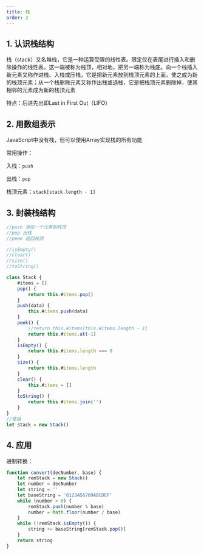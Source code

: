 ```yaml
---
title: 栈
order: 2
---
```


## 1. 认识栈结构

栈（stack）又名堆栈，它是一种运算受限的线性表。限定仅在表尾进行插入和删除操作的线性表。这一端被称为栈顶，相对地，把另一端称为栈底。向一个栈插入新元素又称作进栈、入栈或压栈，它是把新元素放到栈顶元素的上面，使之成为新的栈顶元素；从一个栈删除元素又称作出栈或退栈，它是把栈顶元素删除掉，使其相邻的元素成为新的栈顶元素

特点：后进先出即Last in First Out（LIFO）

## 2. 用数组表示

JavaScript中没有栈，但可以使用Array实现栈的所有功能

常用操作：

入栈：`push`

出栈：`pop`

栈顶元素：`stack[stack.length - 1]`

## 3. 封装栈结构

```js
//push 添加一个元素到栈顶
//pop 出栈
//peek 返回栈顶

//isEmpty()
//clear()
//size()
//toString()

class Stack {
    #items = []
    pop() {
        return this.#items.pop()
    }
    push(data) {
        this.#items.push(data)
    }
    peek() {
        //return this.#items[this.#items.length - 1]
        return this.#items.at(-1)
    }
    isEmpty() {
        return this.#items.length === 0
    }
    size() {
        return this.#items.length
    }
    clear() {
        this.#items = []
    }
    toString() {
        return this.#items.join('')
    }
}
//使用
let stack = new Stack()
```

## 4. 应用

进制转换：

```js
function convert(decNumber, base) {
    let remStack = new Stack()
    let number = decNumber
    let string = ''
    let baseString = '0123456789ABCDEF'
    while (number > 0) {
        remStack.push(number % base)
        number = Math.floor(number / base)
    }
    while (!remStack.isEmpty()) {
        string += baseString[remStack.pop()]
    }
    return string
}
```

